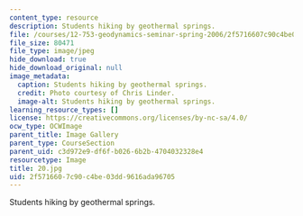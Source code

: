 ```yaml
---
content_type: resource
description: Students hiking by geothermal springs.
file: /courses/12-753-geodynamics-seminar-spring-2006/2f5716607c90c4be03dd9616ada96705_20.jpg
file_size: 80471
file_type: image/jpeg
hide_download: true
hide_download_original: null
image_metadata:
  caption: Students hiking by geothermal springs.
  credit: Photo courtesy of Chris Linder.
  image-alt: Students hiking by geothermal springs.
learning_resource_types: []
license: https://creativecommons.org/licenses/by-nc-sa/4.0/
ocw_type: OCWImage
parent_title: Image Gallery
parent_type: CourseSection
parent_uid: c3d972e9-df6f-b026-6b2b-4704032328e4
resourcetype: Image
title: 20.jpg
uid: 2f571660-7c90-c4be-03dd-9616ada96705
---
```

Students hiking by geothermal springs.